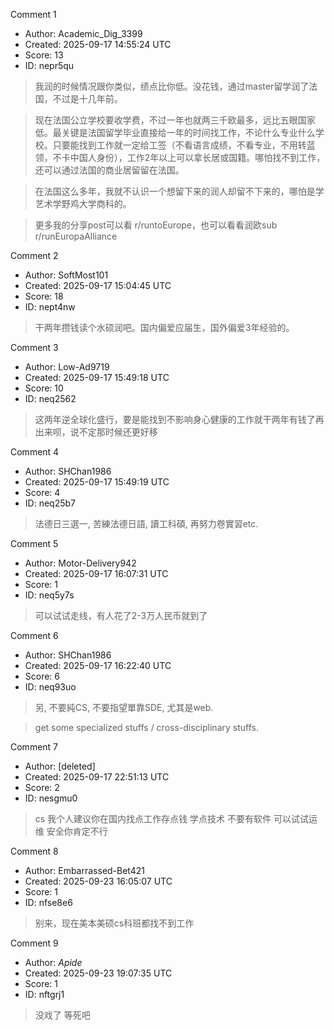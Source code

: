 Comment 1

- Author: Academic_Dig_3399
- Created: 2025-09-17 14:55:24 UTC
- Score: 13
- ID: nepr5qu

> 我润的时候情况跟你类似，绩点比你低。没花钱，通过master留学润了法国，不过是十几年前。

> 现在法国公立学校要收学费，不过一年也就两三千欧最多，远比五眼国家低。最关键是法国留学毕业直接给一年的时间找工作，不论什么专业什么学校。只要能找到工作就一定给工签（不看语言成绩，不看专业，不用转蓝领，不卡中国人身份），工作2年以上可以拿长居或国籍。哪怕找不到工作，还可以通过法国的商业居留留在法国。

> 在法国这么多年，我就不认识一个想留下来的润人却留不下来的，哪怕是学艺术学野鸡大学商科的。

> 更多我的分享post可以看 r/runtoEurope，也可以看看润欧sub r/runEuropaAlliance

Comment 2

- Author: SoftMost101
- Created: 2025-09-17 15:04:45 UTC
- Score: 18
- ID: nept4nw

> 干两年攒钱读个水硕润吧。国内偏爱应届生，国外偏爱3年经验的。

Comment 3

- Author: Low-Ad9719
- Created: 2025-09-17 15:49:18 UTC
- Score: 10
- ID: neq2562

> 这两年逆全球化盛行，要是能找到不影响身心健康的工作就干两年有钱了再出来呗，说不定那时候还更好移

Comment 4

- Author: SHChan1986
- Created: 2025-09-17 15:49:19 UTC
- Score: 4
- ID: neq25b7

> 法德日三選一, 苦練法德日語, 讀工科碩, 再努力卷實習etc.

Comment 5

- Author: Motor-Delivery942
- Created: 2025-09-17 16:07:31 UTC
- Score: 1
- ID: neq5y7s

> 可以试试走线，有人花了2-3万人民币就到了

Comment 6

- Author: SHChan1986
- Created: 2025-09-17 16:22:40 UTC
- Score: 6
- ID: neq93uo

> 另, 不要純CS, 不要指望單靠SDE, 尤其是web.

> get some specialized stuffs / cross-disciplinary stuffs.

Comment 7

- Author: [deleted]
- Created: 2025-09-17 22:51:13 UTC
- Score: 2
- ID: nesgmu0

> cs 我个人建议你在国内找点工作存点钱 学点技术 不要有软件 可以试试运维 安全你肯定不行

Comment 8

- Author: Embarrassed-Bet421
- Created: 2025-09-23 16:05:07 UTC
- Score: 1
- ID: nfse8e6

> 别来，现在美本美硕cs科班都找不到工作

Comment 9

- Author: _Apide_
- Created: 2025-09-23 19:07:35 UTC
- Score: 1
- ID: nftgrj1

> 没戏了 等死吧
